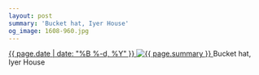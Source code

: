 ```yaml
---
layout: post
summary: 'Bucket hat, Iyer House'
og_image: 1608-960.jpg
---
```


<p>
 <time>
  <a href="/1608">
   {{ page.date | date: "%B %-d, %Y" }}
  </a>
 </time>
 <a href="/1608">
  <img alt="{{ page.summary }}" data-taken="3/11/2022" sizes="(min-width: 700px) 50vw, calc(100vw - 2rem)" src="{{ site.assets_url }}/1608-480.jpg" srcset="{{ site.assets_url }}/1608-240.jpg 240w, {{ site.assets_url }}/1608-480.jpg 480w, {{ site.assets_url }}/1608-720.jpg 720w, {{ site.assets_url }}/1608-960.jpg 960w"/>
 </a>
 <span>
  Bucket hat, Iyer House
 </span>
</p>
